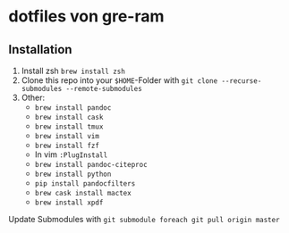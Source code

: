 # dotfiles von gre-ram
## Installation

1. Install zsh `brew install zsh`
3. Clone this repo into your `$HOME`-Folder with `git clone --recurse-submodules --remote-submodules`
4. Other:
    - `brew install pandoc`
    - `brew install cask`
    - `brew install tmux`
    - `brew install vim`
    - `brew install fzf`
    - In vim `:PlugInstall`
    - `brew install pandoc-citeproc`
    - `brew install python`
    - `pip install pandocfilters`
    - `brew cask install mactex`
    - `brew install xpdf`

Update Submodules with `git submodule foreach git pull origin master`
